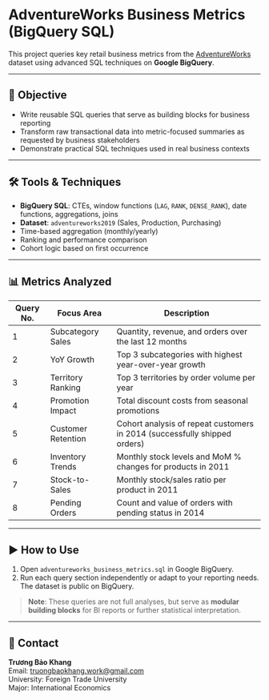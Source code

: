 # AdventureWorks Business Metrics (BigQuery SQL)

This project queries key retail business metrics from the [AdventureWorks](https://learn.microsoft.com/en-us/sql/samples/adventureworks-install-configure) dataset using advanced SQL techniques on **Google BigQuery**.

---

## 🎯 Objective

- Write reusable SQL queries that serve as building blocks for business reporting  
- Transform raw transactional data into metric-focused summaries as requested by business stakeholders  
- Demonstrate practical SQL techniques used in real business contexts

---

## 🛠 Tools & Techniques

- **BigQuery SQL**: CTEs, window functions (`LAG`, `RANK`, `DENSE_RANK`), date functions, aggregations, joins  
- **Dataset**: `adventureworks2019` (Sales, Production, Purchasing)  
- Time-based aggregation (monthly/yearly)  
- Ranking and performance comparison  
- Cohort logic based on first occurrence

---

## 📊 Metrics Analyzed

| Query No. | Focus Area            | Description                                                                 |
|-----------|------------------------|-----------------------------------------------------------------------------|
| 1         | Subcategory Sales      | Quantity, revenue, and orders over the last 12 months                       |
| 2         | YoY Growth             | Top 3 subcategories with highest year-over-year growth                      |
| 3         | Territory Ranking      | Top 3 territories by order volume per year                                  |
| 4         | Promotion Impact       | Total discount costs from seasonal promotions                               |
| 5         | Customer Retention     | Cohort analysis of repeat customers in 2014 (successfully shipped orders)   |
| 6         | Inventory Trends       | Monthly stock levels and MoM % changes for products in 2011                 |
| 7         | Stock-to-Sales         | Monthly stock/sales ratio per product in 2011                               |
| 8         | Pending Orders         | Count and value of orders with pending status in 2014                       |

---

## ▶️ How to Use

1. Open `adventureworks_business_metrics.sql` in Google BigQuery.  
2. Run each query section independently or adapt to your reporting needs. The dataset is public on BigQuery.

> **Note**: These queries are not full analyses, but serve as **modular building blocks** for BI reports or further statistical interpretation.

---

## 👤 Contact

**Trương Bảo Khang**  
Email: truongbaokhang.work@gmail.com  
University: Foreign Trade University  
Major: International Economics  
